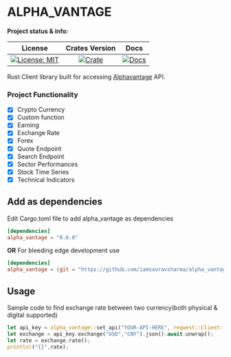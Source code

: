 # ALPHA_VANTAGE

**Project status & info:**

| License | Crates Version | Docs |
| :---: | :---: | :---: |
| [![License: MIT][license_badge]][license_link] | [![Crate][cratesio_badge]][cratesio_link] | [![Docs][docsrs_badge]][docsrs_link] |

Rust Client library built for accessing [Alphavantage][alphavantage_link] API.

### Project Functionality

- [X] Crypto Currency
- [X] Custom function
- [X] Earning
- [X] Exchange Rate
- [X] Forex
- [X] Quote Endpoint
- [X] Search Endpoint
- [X] Sector Performances
- [X] Stock Time Series
- [X] Technical Indicators

## Add as dependencies
Edit Cargo.toml file to add alpha_vantage as dependencies
```toml
[dependencies]
alpha_vantage = "0.6.0"
```

__OR__
For bleeding edge development use

```toml
[dependencies]
alpha_vantage = {git = "https://github.com/iamsauravsharma/alpha_vantage"}
```

## Usage
Sample code to find exchange rate between two currency(both physical & digital supported)

```rust
let api_key = alpha_vantage::set_api("YOUR-API-HERE", reqwest::Client::new());
let exchange = api_key.exchange("USD","CNY").json().await.unwrap();
let rate = exchange.rate();
println!("{}",rate);
```

[license_badge]: https://img.shields.io/github/license/iamsauravsharma/alpha_vantage.svg?style=for-the-badge
[license_link]: LICENSE

[alphavantage_link]: https://www.alphavantage.co

[cratesio_badge]: https://img.shields.io/crates/v/alpha_vantage.svg?style=for-the-badge
[cratesio_link]: https://crates.io/crates/alpha_vantage

[docsrs_badge]: https://img.shields.io/docsrs/alpha_vantage/latest?style=for-the-badge
[docsrs_link]: https://docs.rs/alpha_vantage
